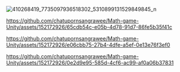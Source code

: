 
![410268419_7735097936518302_5310899131529849845_n](https://github.com/chatupornsangrawee/Math-game-Unity/assets/152172926/4fb99563-72bf-497b-92d9-660fd18a9ef2)



https://github.com/chatupornsangrawee/Math-game-Unity/assets/152172926/65cdb54c-e05b-4d78-91d7-86fe5b35f41c



https://github.com/chatupornsangrawee/Math-game-Unity/assets/152172926/e06cbb75-27b4-4dfe-a5ef-0e13e76f3ef0



https://github.com/chatupornsangrawee/Math-game-Unity/assets/152172926/0e2d9e95-585d-4cf6-ac99-af0a06b37831





